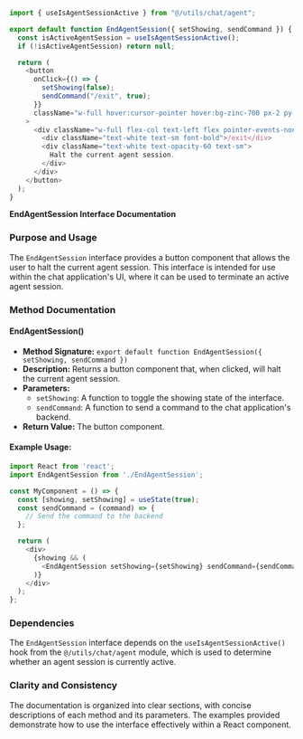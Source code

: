 ```javascript
import { useIsAgentSessionActive } from "@/utils/chat/agent";

export default function EndAgentSession({ setShowing, sendCommand }) {
  const isActiveAgentSession = useIsAgentSessionActive();
  if (!isActiveAgentSession) return null;

  return (
    <button
      onClick={() => {
        setShowing(false);
        sendCommand("/exit", true);
      }}
      className="w-full hover:cursor-pointer hover:bg-zinc-700 px-2 py-2 rounded-xl flex flex-col justify-start"
    >
      <div className="w-full flex-col text-left flex pointer-events-none">
        <div className="text-white text-sm font-bold">/exit</div>
        <div className="text-white text-opacity-60 text-sm">
          Halt the current agent session.
        </div>
      </div>
    </button>
  );
}

```
**EndAgentSession Interface Documentation**

### Purpose and Usage

The `EndAgentSession` interface provides a button component that allows the user to halt the current agent session. This interface is intended for use within the chat application's UI, where it can be used to terminate an active agent session.

### Method Documentation

#### EndAgentSession()

* **Method Signature:** `export default function EndAgentSession({ setShowing, sendCommand })`
* **Description:** Returns a button component that, when clicked, will halt the current agent session.
* **Parameters:**
	+ `setShowing`: A function to toggle the showing state of the interface.
	+ `sendCommand`: A function to send a command to the chat application's backend.
* **Return Value:** The button component.

#### Example Usage:

```javascript
import React from 'react';
import EndAgentSession from './EndAgentSession';

const MyComponent = () => {
  const [showing, setShowing] = useState(true);
  const sendCommand = (command) => {
    // Send the command to the backend
  };

  return (
    <div>
      {showing && (
        <EndAgentSession setShowing={setShowing} sendCommand={sendCommand} />
      )}
    </div>
  );
};
```

### Dependencies

The `EndAgentSession` interface depends on the `useIsAgentSessionActive()` hook from the `@/utils/chat/agent` module, which is used to determine whether an agent session is currently active.

### Clarity and Consistency

The documentation is organized into clear sections, with concise descriptions of each method and its parameters. The examples provided demonstrate how to use the interface effectively within a React component.